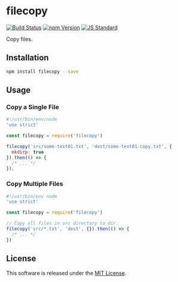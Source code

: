 filecopy
==========

<!---
This file is generated by ape-tmpl. Do not update manually.
--->

<!-- Badge Start -->
<a name="badges"></a>

[![Build Status][bd_travis_shield_url]][bd_travis_url]
[![npm Version][bd_npm_shield_url]][bd_npm_url]
[![JS Standard][bd_standard_shield_url]][bd_standard_url]

[bd_repo_url]: https://github.com/okunishinishi/node-filecopy
[bd_travis_url]: http://travis-ci.org/okunishinishi/node-filecopy
[bd_travis_shield_url]: http://img.shields.io/travis/okunishinishi/node-filecopy.svg?style=flat
[bd_travis_com_url]: http://travis-ci.com/okunishinishi/node-filecopy
[bd_travis_com_shield_url]: https://api.travis-ci.com/okunishinishi/node-filecopy.svg?token=
[bd_license_url]: https://github.com/okunishinishi/node-filecopy/blob/master/LICENSE
[bd_codeclimate_url]: http://codeclimate.com/github/okunishinishi/node-filecopy
[bd_codeclimate_shield_url]: http://img.shields.io/codeclimate/github/okunishinishi/node-filecopy.svg?style=flat
[bd_codeclimate_coverage_shield_url]: http://img.shields.io/codeclimate/coverage/github/okunishinishi/node-filecopy.svg?style=flat
[bd_gemnasium_url]: https://gemnasium.com/okunishinishi/node-filecopy
[bd_gemnasium_shield_url]: https://gemnasium.com/okunishinishi/node-filecopy.svg
[bd_npm_url]: http://www.npmjs.org/package/filecopy
[bd_npm_shield_url]: http://img.shields.io/npm/v/filecopy.svg?style=flat
[bd_standard_url]: http://standardjs.com/
[bd_standard_shield_url]: https://img.shields.io/badge/code%20style-standard-brightgreen.svg

<!-- Badge End -->


<!-- Description Start -->
<a name="description"></a>

Copy files.

<!-- Description End -->




<!-- Sections Start -->
<a name="sections"></a>

<!-- Section from "doc/guides/01.Installation.md.hbs" Start -->

<a name="section-doc-guides-01-installation-md"></a>

Installation
-----

```bash
npm install filecopy --save
```

<!-- Section from "doc/guides/01.Installation.md.hbs" End -->

<!-- Section from "doc/guides/02.Usage.md.hbs" Start -->

<a name="section-doc-guides-02-usage-md"></a>

Usage
----

### Copy a Single File

```javascript
#!/usr/bin/env/node
'use strict'

const filecopy = require('filecopy')

filecopy('src/some-text01.txt', 'dest/some-text01-copy.txt', {
  mkdirp: true
}).then(() => {
  /* ... */
});

```

### Copy Multiple Files

```javascript
#!/usr/bin/env node
'use strict'

const filecopy = require('filecopy')

// Copy all files in src directory to dir.
filecopy('src/*.txt', 'dest', {}).then(() => {
  /* ... */
})

```


<!-- Section from "doc/guides/02.Usage.md.hbs" End -->


<!-- Sections Start -->


<!-- LICENSE Start -->
<a name="license"></a>

License
-------
This software is released under the [MIT License](https://github.com/okunishinishi/node-filecopy/blob/master/LICENSE).

<!-- LICENSE End -->


